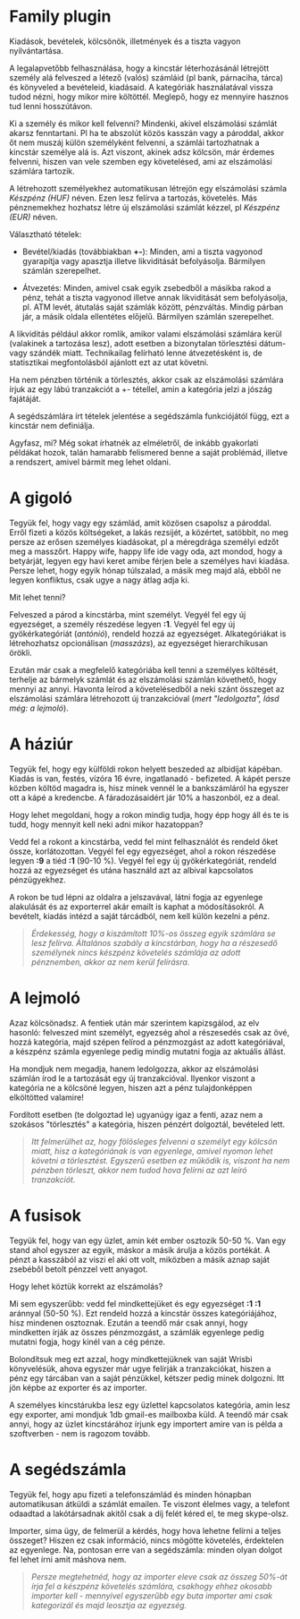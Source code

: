 # Family plugin

Kiadások, bevételek, kölcsönök, illetmények és a tiszta vagyon
nyilvántartása.

A legalapvetőbb felhasználása, hogy a kincstár léterhozásánál
létrejött személy alá felveszed a létező (valós) számláid (pl bank,
párnaciha, tárca) és könyveled a bevételeid, kiadásaid. A kategóriák
használatával vissza tudod nézni, hogy mikor mire költöttél. Meglepő,
hogy ez mennyire hasznos tud lenni hosszútávon.

Ki a személy és mikor kell felvenni? Mindenki, akivel elszámolási számlát
akarsz fenntartani. Pl ha te abszolút közös kasszán vagy a pároddal, akkor
őt nem muszáj külön személyként felvenni, a számlái tartozhatnak a
kincstár személye alá is. Azt viszont, akinek adsz kölcsön, már érdemes
felvenni, hiszen van vele szemben egy követelésed, ami az elszámolási
számlára tartozik.

A létrehozott személyekhez automatikusan létrejön egy elszámolási számla
*Készpénz (HUF)* néven. Ezen lesz felírva a tartozás, követelés. Más
pénznemekhez hozhatsz létre új elszámolási számlát kézzel, pl
*Készpénz (EUR)* néven.

Választható tételek:

- Bevétel/kiadás (továbbiakban **+-**): Minden, ami a tiszta vagyonod
gyarapítja vagy apasztja illetve likviditását befolyásolja. Bármilyen
számlán szerepelhet.

- Átvezetés: Minden, amivel csak egyik zsebedből a másikba rakod a pénz,
tehát a tiszta vagyonod illetve annak likviditását sem befolyásolja,
pl. ATM levét, átutalás saját számlák között, pénzváltás. Mindig
párban jár, a másik oldala ellentétes előjelű. Bármilyen számlán
szerepelhet.

A likviditás például akkor romlik, amikor valami elszámolási számlára
kerül (valakinek a tartozása lesz), adott esetben a bizonytalan törlesztési
dátum- vagy szándék miatt. Technikailag felírható lenne átvezetésként
is, de statisztikai megfontolásból ajánlott ezt az utat követni.

Ha nem pénzben történik a törlesztés, akkor csak az elszámolási
számlára írjuk az egy lábú tranzakciót a +- tétellel, amin a kategória
jelzi a jószág fajátáját.

A segédszámlára írt tételek jelentése a segédszámla funkciójától
függ, ezt a kincstár nem definiálja.

Agyfasz, mi? Még sokat írhatnék az elméletről, de inkább gyakorlati
példákat hozok, talán hamarabb felismered benne a saját problémád,
illetve a rendszert, amivel bármit meg lehet oldani.

# A gigoló

Tegyük fel, hogy vagy egy számlád, amit közösen csapolsz a
pároddal. Erről fizeti a közös költségeket, a lakás rezsijét, a
közértet, satöbbit, no meg persze az erősen személyes kiadásokat, pl a
méregdrága személyi edzőt meg a masszőrt. Happy wife, happy life ide vagy
oda, azt mondod, hogy a betyárját, legyen egy havi keret amibe férjen bele a
személyes havi kiadása. Persze lehet, hogy egyik hónap túlszalad, a másik
meg majd alá, ebből ne legyen konfliktus, csak ugye a nagy átlag adja ki.

Mit lehet tenni?

Felveszed a párod a kincstárba, mint személyt. Vegyél fel egy
új egyezséget, a személy részedése legyen **:1**. Vegyél
fel egy új gyökérkategóriát (*antónió*), rendeld hozzá az
egyezséget. Alkategóriákat is létrehozhatsz opcionálisan (*masszázs*),
az egyezséget hierarchikusan örökli.

Ezután már csak a megfelelő kategóriába kell tenni a személyes
költését, terhelje az bármelyk számlát és az elszámolási számlán
követhető, hogy mennyi az annyi. Havonta leírod a követelésedből a neki
szánt összeget az elszámolási számlára létrehozott új tranzakcióval
(*mert "ledolgozta", lásd még: a lejmoló*).

# A háziúr

Tegyük fel, hogy egy külföldi rokon helyett beszeded az albidíjat
kápéban.  Kiadás is van, festés, vízóra 16 évre, ingatlanadó -
befizeted. A kápét persze közben költöd magadra is, hisz minek vennél le
a bankszámláról ha egyszer ott a kápé a kredencbe. A fáradozásaidért
jár 10% a haszonból, ez a deal.

Hogy lehet megoldani, hogy a rokon mindig tudja, hogy épp hogy áll és te is
tudd, hogy mennyit kell neki adni mikor hazatoppan?

Vedd fel a rokont a kincstárba, vedd fel mint felhasználót és rendeld
őket össze, korlátozottan. Vegyél fel egy egyezséget, ahol a rokon
részedése legyen **:9** a tiéd **:1** (90-10 %). Vegyél fel egy új
gyökérkategóriát, rendeld hozzá az egyezséget és utána használd azt az
albival kapcsolatos pénzügyekhez.

A rokon be tud lépni az oldalra a jelszavával, látni fogja az egyenlege
alakulását és az exporterrel akár emailt is kaphat a módosításokról. A
bevételt, kiadás intézd a saját tárcádból, nem kell külön kezelni
a pénz.

> *Érdekesség, hogy a kiszámított 10%-os összeg egyik számlára se
lesz felírva. Általános szabály a kincstárban, hogy ha a részesedő
személynek nincs készpénz követelés számlája az adott pénznemben, akkor
az nem kerül felírásra.*

# A lejmoló

Azaz kölcsönadsz. A fentiek után már szerintem kapizsgálod, az elv
hasonló: felveszed mint személyt, egyezség ahol a részesedés csak az
övé, hozzá kategória, majd szépen felírod a pénzmozgást az adott
kategóriával, a készpénz számla egyenlege pedig mindig mutatni fogja az
aktuális állást.

Ha mondjuk nem megadja, hanem ledolgozza, akkor az elszámolási számlán
írod le a tartozását egy új tranzakcióval. Ilyenkor viszont a kategória
ne a kölcsöné legyen, hiszen azt a pénz tulajdonképpen elköltötted
valamire!

Fordított esetben (te dolgoztad le) ugyanúgy igaz a fenti, azaz nem a
szokásos "törlesztés" a kategória, hiszen pénzért dolgoztál, bevételed
lett.

> *Itt felmerülhet az, hogy fölösleges felvenni a személyt egy kölcsön
miatt, hisz a kategóriának is van egyenlege, amivel nyomon lehet követni
a törlesztést. Egyszerű esetben ez működik is, viszont ha nem pénzben
törleszt, akkor nem tudod hova felírni az azt leíró tranzakciót.*

# A fusisok

Tegyük fel, hogy van egy üzlet, amin két ember osztozik 50-50 %. Van egy
stand ahol egyszer az egyik, máskor a másik árulja a közös portékát. A
pénzt a kasszából az viszi el aki ott volt, miközben a másik aznap saját
zsebéből betolt pénzzel vett anyagot.

Hogy lehet köztük korrekt az elszámolás?

Mi sem egyszerűbb: vedd fel mindkettejüket és egy egyezséget **:1** **:1**
aránnyal (50-50 %). Ezt rendeld hozzá a kincstár összes kategóriájához,
hisz mindenen osztoznak. Ezután a teendő már csak annyi, hogy mindketten
írják az összes pénzmozgást, a számlák egyenlege pedig mutatni fogja,
hogy kinél van a cég pénze.

Bolondítsuk meg ezt azzal, hogy mindkettejüknek van saját Wrisbi
könyvelésük, ahova egyszer már ugye felírják a tranzakciókat, hiszen
a pénz egy tárcában van a saját pénzükkel, kétszer pedig minek
dolgozni. Itt jön képbe az exporter és az importer.

A személyes kincstárukba lesz egy üzlettel kapcsolatos kategória, amin lesz
egy exporter, ami mondjuk 1db gmail-es mailboxba küld. A teendő már csak
annyi, hogy az üzlet kincstárához írjunk egy importert amire van is példa
a szoftverben - nem is ragozom tovább.

# A segédszámla

Tegyük fel, hogy apu fizeti a telefonszámlád és minden hónapban
automatikusan átküldi a számlát emailen. Te viszont élelmes vagy, a
telefont odaadtad a lakótársadnak akitől csak a díj felét kéred el, te
meg skype-olsz.

Importer, sima ügy, de felmerül a kérdés, hogy hova lehetne felírni a
teljes összeget? Hiszen ez csak információ, nincs mögötte követelés,
érdektelen az egyenlege. Na, pontosan erre van a segédszámla: minden olyan
dolgot fel lehet írni amit máshova nem.

> *Persze megtehetnéd, hogy az importer eleve csak az összeg 50%-át írja
fel a készpénz követelés számlára, csakhogy ehhez okosabb importer kell -
mennyivel egyszerűbb egy buta importer ami csak kategorizál és majd leosztja
az egyezség.*
